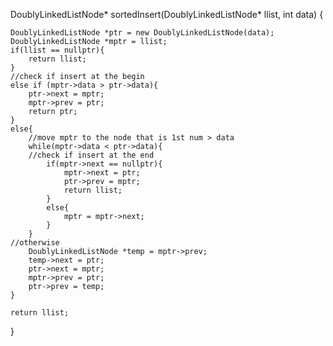 DoublyLinkedListNode* sortedInsert(DoublyLinkedListNode* llist, int data) {

    DoublyLinkedListNode *ptr = new DoublyLinkedListNode(data);
    DoublyLinkedListNode *mptr = llist;
    if(llist == nullptr){
        return llist;
    }
    //check if insert at the begin
    else if (mptr->data > ptr->data){
        ptr->next = mptr;
        mptr->prev = ptr;
        return ptr;
    }
    else{
		//move mptr to the node that is 1st num > data
        while(mptr->data < ptr->data){
	    //check if insert at the end
            if(mptr->next == nullptr){
                mptr->next = ptr;
                ptr->prev = mptr;
                return llist;
            }
            else{
                mptr = mptr->next;
            }
        } 
	//otherwise
        DoublyLinkedListNode *temp = mptr->prev;
        temp->next = ptr;
        ptr->next = mptr;
        mptr->prev = ptr;
        ptr->prev = temp;
    }

    return llist;
}
